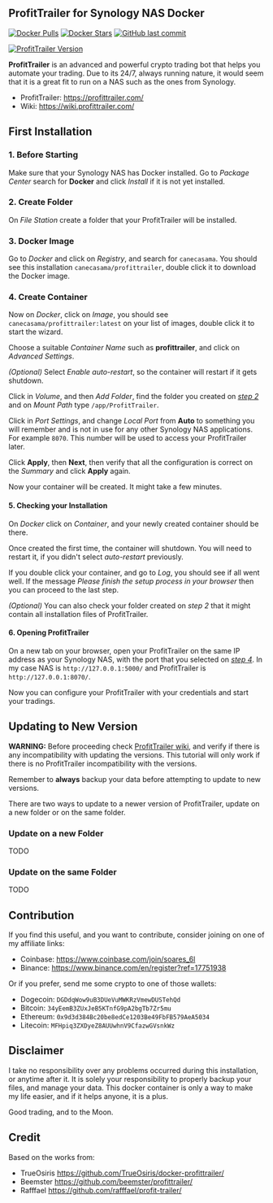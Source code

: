 ProfitTrailer for Synology NAS Docker
-------------------------------------

[![Docker Pulls][docker-pull]][docker-link] [![Docker Stars][docker-stars]][docker-link] [![GitHub last commit][git-last-commit]][github-link]

[![ProfitTrailer Version][pt-version]][github-link]

**ProfitTrailer** is an advanced and powerful crypto trading bot that helps you automate your trading.
Due to its 24/7, always running nature, it would seem that it is a great fit to run on a NAS such as the ones from Synology.

* ProfitTrailer: https://profittrailer.com/
* Wiki: https://wiki.profittrailer.com/

First Installation
------------------

### 1. Before Starting

Make sure that your Synology NAS has Docker installed. Go to *Package Center* search for **Docker** and click *Install*
if it is not yet installed.

### 2. Create Folder

On *File Station* create a folder that your ProfitTrailer will be installed.

### 3. Docker Image

Go to *Docker* and click on *Registry*, and search for `canecasama`. You should see this installation `canecasama/profittrailer`,
double click it to download the Docker image.

### 4. Create Container

Now on *Docker*, click on *Image*, you should see `canecasama/profittrailer:latest` on your list of images,
double click it to start the wizard.

Choose a suitable *Container Name* such as **profittrailer**, and click on *Advanced Settings*.

*(Optional)* Select *Enable auto-restart*, so the container will restart if it gets shutdown.

Click in *Volume*, and then *Add Folder*, find the folder you created on [*step 2*](#2-create-folder) and on *Mount Path* type `/app/ProfitTrailer`.

Click in *Port Settings*, and change *Local Port* from **Auto** to something you will remember and is not in use for
any other Synology NAS applications. For example `8070`. This number will be used to access your ProfitTrailer later.

Click **Apply**, then **Next**, then verify that all the configuration is correct on the *Summary* and click **Apply** again.

Now your container will be created. It might take a few minutes.

#### 5. Checking your Installation

On *Docker* click on *Container*, and your newly created container should be there.

Once created the first time, the container will shutdown. You will need to restart it, if you didn't select *auto-restart* previously.

If you double click your container, and go to *Log*, you should see if all went well.
If the message *Please finish the setup process in your browser* then you can proceed to the last step.

*(Optional)* You can also check your folder created on *step 2* that it might contain all installation files of ProfitTrailer.

#### 6. Opening ProfitTrailer

On a new tab on your browser, open your ProfitTrailer on the same IP address as your Synology NAS, with the port that
you selected on [*step 4*](#4-create-container). In my case NAS is `http://127.0.0.1:5000/` and ProfitTrailer is `http://127.0.0.1:8070/`.

Now you can configure your ProfitTrailer with your credentials and start your tradings.

Updating to New Version
-----------------------

**WARNING:** Before proceeding check [ProfitTrailer wiki][pt-wiki], and verify if there is any incompatibility with
updating the versions. This tutorial will only work if there is no ProfitTrailer incompatibility with the versions.

Remember to **always** backup your data before attempting to update to new versions.

There are two ways to update to a newer version of ProfitTrailer, update on a new folder or on the same folder.

### Update on a new Folder

TODO

### Update on the same Folder

TODO

Contribution
------------

If you find this useful, and you want to contribute, consider joining on one of my affiliate links:

* Coinbase: https://www.coinbase.com/join/soares_6l
* Binance: https://www.binance.com/en/register?ref=17751938

Or if you prefer, send me some crypto to one of those wallets:

* Dogecoin: `DGDdqWow9uB3DUeVuMWKRzVmewDUSTehQd`
* Bitcoin: `34yEemB3ZUxJeB5KTnfG9pA2bgTb7Zr5mu`
* Ethereum: `0x9d3d384Bc20be8edCe1203Be49FbFB579AeA5034`
* Litecoin: `MFHpiq3ZXDyeZ8AUUwhnV9CfazwGVsnkWz`

Disclaimer
----------

I take no responsibility over any problems occurred during this installation, or anytime after it.
It is solely your responsibility to properly backup your files, and manage your data.
This docker container is only a way to make my life easier, and if it helps anyone, it is a plus.

Good trading, and to the Moon.

Credit
------

Based on the works from:

 * TrueOsiris https://github.com/TrueOsiris/docker-profittrailer/
 * Beemster https://github.com/beemster/profittrailer/
 * Rafffael https://github.com/rafffael/profit-trailer/

<!-- Icons -->
[docker-pull]: https://img.shields.io/docker/pulls/canecasama/profittrailer.svg
[docker-stars]: https://img.shields.io/docker/stars/canecasama/profittrailer.svg
[git-last-commit]: https://img.shields.io/github/last-commit/canecasama/profittrailer_nas.svg
[pt-version]: https://img.shields.io/badge/profittrailer%20version-2.4.55-green

<!-- Links -->
[docker-link]: https://hub.docker.com/r/canecasama/profittrailer/
[github-link]: https://github.com/canecasama/profittrailer_nas/
[pt-wiki]: https://wiki.profittrailer.com/
